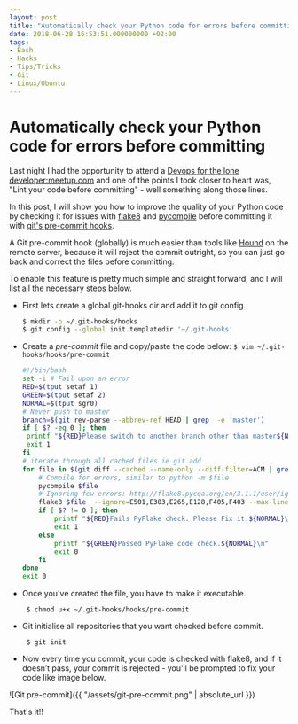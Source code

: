 ```yaml
---
layout: post
title: "Automatically check your Python code for errors before committing"
date: 2018-06-28 16:53:51.000000000 +02:00
tags:
- Bash
- Hacks
- Tips/Tricks
- Git
- Linux/Ubuntu
---
```


# Automatically check your Python code for errors before committing

Last night I had the opportunity to attend a [Devops for the lone developer:meetup.com](https://www.meetup.com/Cape-Town-DevOps/events/251507121/) and one of the points I took closer to heart was, "Lint your code before committing" - well something along those lines.


In this post, I will show you how to improve the quality of your Python code by checking it for issues with [flake8](http://flake8.pycqa.org/en/latest/) and [pycompile](https://docs.python.org/2/library/py_compile.html) before committing it with [git's pre-commit hooks](https://githooks.com/).

A Git pre-commit hook (globally) is much easier than tools like [Hound](https://www.houndci.com/) on the remote server, because it will reject the commit outright, so you can just go back and correct the files before committing.

To enable this feature is pretty much simple and straight forward, and I will list all the necessary steps below.

- First lets create a global git-hooks dir and add it to git config.

    ```bash
    $ mkdir -p ~/.git-hooks/hooks
    $ git config --global init.templatedir '~/.git-hooks'
    ```
- Create a *pre-commit* file and copy/paste the code below: ```$ vim ~/.git-hooks/hooks/pre-commit```

    ```bash
    #!/bin/bash
    set -i # Fail upon an error
    RED=$(tput setaf 1)
    GREEN=$(tput setaf 2)
    NORMAL=$(tput sgr0)
    # Never push to master
    branch=$(git rev-parse --abbrev-ref HEAD | grep  -e 'master')
    if [ $? -eq 0 ]; then
     printf "${RED}Please switch to another branch other than master${NORMAL}\n"
     exit 1
    fi
    # iterate through all cached files ie git add
    for file in $(git diff --cached --name-only --diff-filter=ACM | grep -e '\.py$'); do
        # Compile for errors, similar to python -m $file
        pycompile $file
        # Ignoring few errors: http://flake8.pycqa.org/en/3.1.1/user/ignoring-errors.html#changing-the-ignore-list
        flake8 $file  --ignore=E501,E303,E265,E128,F405,F403 --max-line-length=110 --count;
        if [ $? != 0 ]; then
            printf "${RED}Fails PyFlake check. Please Fix it.${NORMAL}\n"
            exit 1
        else
            printf "${GREEN}Passed PyFlake code check.${NORMAL}\n"
            exit 0
        fi
    done
    exit 0
    ```
 - Once you've created the file, you have to make it executable.

    ``` $ chmod u+x ~/.git-hooks/hooks/pre-commit```

- Git initialise all repositories that you want checked before commit.

    ``` $ git init```

- Now every time you commit, your code is checked with flake8, and if it doesn’t pass, your commit is rejected - you'll be prompted to fix your code like image below.

![Git pre-commit]({{ "/assets/git-pre-commit.png" | absolute_url }})


That's it!!
